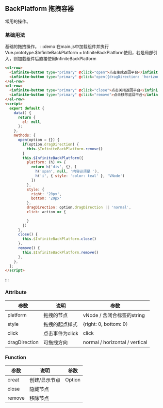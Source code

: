 ## BackPlatform 拖拽容器

常用的操作。

### 基础用法

基础的拖拽操作。
:::demo 在main.js中加载组件并执行Vue.prototype.$InfiniteBackPlatform = InfiniteBackPlatform使用，若是局部引入，则加载组件后直接使用InfiniteBackPlatform

```html
<el-row>
  <infinite-button type="primary" @click="open">点击生成返回平台</infinite-button>
  <infinite-button type="primary" @click="open({dragDirection: 'horizontal'})">点击生成水平拖拽的返回平台</infinite-button>
</el-row>
<el-row>
  <infinite-button type="primary" @click="close">点击关闭返回平台</infinite-button>
  <infinite-button type="primary" @click="remove">点击移除返回平台</infinite-button>
</el-row>
<script>
  export default {
    data() {
      return {
        el: null,
      };
    },
    methods: {
      open(option = {}) {
        if(option.dragDirection) {
          this.$InfiniteBackPlatform.remove()
        }
        this.$InfiniteBackPlatform({
          platform: (h) => {
            return h('div', {}, [
              h('span', null, '内容必须是 '),
              h('i', { style: 'color: teal' }, 'VNode')
            ])
          },
          style: {
            right: '20px',
            bottom: '20px'
          },
          dragDirection: option.dragDirection || 'normal',
          click: action => {
            
          }  
        })
      },
      close() {
        this.$InfiniteBackPlatform.close()
      },
      remove() {
        this.$InfiniteBackPlatform.remove()
      },
    },
  };
</script>
```

:::

### Attribute

| 参数   | 说明     | 参数           |
| ------ | -------- | -------------- |
| platform  | 拖拽的节点 | vNode / 含闭合标签的string     |
| style  | 拖拽的起点样式 | {right: 0, bottom: 0}         |
| click  | 点击事件为click | click      |
| dragDirection  | 可拖拽方向 | normal / horizontal / vertical   |
### Function

| 参数   | 说明     | 参数           |
| ------ | -------- | -------------- |
| creat  | 创建/显示节点 | Option         |
| close  | 隐藏节点 |  |
| remove | 移除节点 |  |

